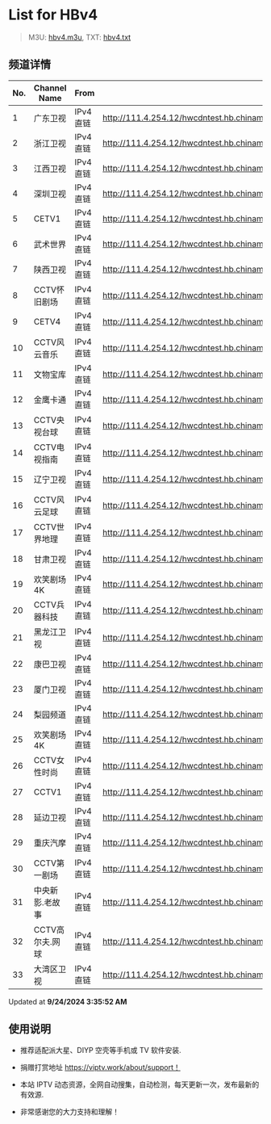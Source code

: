 # List for **HBv4**

> M3U: [hbv4.m3u](./hbv4.m3u ), TXT: [hbv4.txt](./txt/hbv4.txt )

## 频道详情

| No. | Channel Name | From | Source |
| --- | ------------ | ---- | ------ |
| 1 | 广东卫视 | IPv4 直链 | <http://111.4.254.12/hwcdntest.hb.chinamobile.com/PLTV/88888888/224/3221226700/index.m3u8> |
| 2 | 浙江卫视 | IPv4 直链 | <http://111.4.254.12/hwcdntest.hb.chinamobile.com/PLTV/88888888/224/3221226701/index.m3u8> |
| 3 | 江西卫视 | IPv4 直链 | <http://111.4.254.12/hwcdntest.hb.chinamobile.com/PLTV/88888888/224/3221226702/index.m3u8> |
| 4 | 深圳卫视 | IPv4 直链 | <http://111.4.254.12/hwcdntest.hb.chinamobile.com/PLTV/88888888/224/3221226703/index.m3u8> |
| 5 | CETV1 | IPv4 直链 | <http://111.4.254.12/hwcdntest.hb.chinamobile.com/PLTV/88888888/224/3221226705/index.m3u8> |
| 6 | 武术世界 | IPv4 直链 | <http://111.4.254.12/hwcdntest.hb.chinamobile.com/PLTV/88888888/224/3221226707/index.m3u8> |
| 7 | 陕西卫视 | IPv4 直链 | <http://111.4.254.12/hwcdntest.hb.chinamobile.com/PLTV/88888888/224/3221226708/index.m3u8> |
| 8 | CCTV怀旧剧场 | IPv4 直链 | <http://111.4.254.12/hwcdntest.hb.chinamobile.com/PLTV/88888888/224/3221226710/index.m3u8> |
| 9 | CETV4 | IPv4 直链 | <http://111.4.254.12/hwcdntest.hb.chinamobile.com/PLTV/88888888/224/3221226712/index.m3u8> |
| 10 | CCTV风云音乐 | IPv4 直链 | <http://111.4.254.12/hwcdntest.hb.chinamobile.com/PLTV/88888888/224/3221226713/index.m3u8> |
| 11 | 文物宝库 | IPv4 直链 | <http://111.4.254.12/hwcdntest.hb.chinamobile.com/PLTV/88888888/224/3221226714/index.m3u8> |
| 12 | 金鹰卡通 | IPv4 直链 | <http://111.4.254.12/hwcdntest.hb.chinamobile.com/PLTV/88888888/224/3221226715/index.m3u8> |
| 13 | CCTV央视台球 | IPv4 直链 | <http://111.4.254.12/hwcdntest.hb.chinamobile.com/PLTV/88888888/224/3221226716/index.m3u8> |
| 14 | CCTV电视指南 | IPv4 直链 | <http://111.4.254.12/hwcdntest.hb.chinamobile.com/PLTV/88888888/224/3221226717/index.m3u8> |
| 15 | 辽宁卫视 | IPv4 直链 | <http://111.4.254.12/hwcdntest.hb.chinamobile.com/PLTV/88888888/224/3221226718/index.m3u8> |
| 16 | CCTV风云足球 | IPv4 直链 | <http://111.4.254.12/hwcdntest.hb.chinamobile.com/PLTV/88888888/224/3221226719/index.m3u8> |
| 17 | CCTV世界地理 | IPv4 直链 | <http://111.4.254.12/hwcdntest.hb.chinamobile.com/PLTV/88888888/224/3221226720/index.m3u8> |
| 18 | 甘肃卫视 | IPv4 直链 | <http://111.4.254.12/hwcdntest.hb.chinamobile.com/PLTV/88888888/224/3221226721/index.m3u8> |
| 19 | 欢笑剧场4K | IPv4 直链 | <http://111.4.254.12/hwcdntest.hb.chinamobile.com/PLTV/88888888/224/3221226722/index.m3u8> |
| 20 | CCTV兵器科技 | IPv4 直链 | <http://111.4.254.12/hwcdntest.hb.chinamobile.com/PLTV/88888888/224/3221226723/index.m3u8> |
| 21 | 黑龙江卫视 | IPv4 直链 | <http://111.4.254.12/hwcdntest.hb.chinamobile.com/PLTV/88888888/224/3221226724/index.m3u8> |
| 22 | 康巴卫视 | IPv4 直链 | <http://111.4.254.12/hwcdntest.hb.chinamobile.com/PLTV/88888888/224/3221226725/index.m3u8> |
| 23 | 厦门卫视 | IPv4 直链 | <http://111.4.254.12/hwcdntest.hb.chinamobile.com/PLTV/88888888/224/3221226726/index.m3u8> |
| 24 | 梨园频道 | IPv4 直链 | <http://111.4.254.12/hwcdntest.hb.chinamobile.com/PLTV/88888888/224/3221226727/index.m3u8> |
| 25 | 欢笑剧场4K | IPv4 直链 | <http://111.4.254.12/hwcdntest.hb.chinamobile.com/PLTV/88888888/224/3221226729/index.m3u8> |
| 26 | CCTV女性时尚 | IPv4 直链 | <http://111.4.254.12/hwcdntest.hb.chinamobile.com/PLTV/88888888/224/3221226730/index.m3u8> |
| 27 | CCTV1 | IPv4 直链 | <http://111.4.254.12/hwcdntest.hb.chinamobile.com/PLTV/88888888/224/3221226731/index.m3u8> |
| 28 | 延边卫视 | IPv4 直链 | <http://111.4.254.12/hwcdntest.hb.chinamobile.com/PLTV/88888888/224/3221226732/index.m3u8> |
| 29 | 重庆汽摩 | IPv4 直链 | <http://111.4.254.12/hwcdntest.hb.chinamobile.com/PLTV/88888888/224/3221226733/index.m3u8> |
| 30 | CCTV第一剧场 | IPv4 直链 | <http://111.4.254.12/hwcdntest.hb.chinamobile.com/PLTV/88888888/224/3221226736/index.m3u8> |
| 31 | 中央新影.老故事 | IPv4 直链 | <http://111.4.254.12/hwcdntest.hb.chinamobile.com/PLTV/88888888/224/3221226739/index.m3u8> |
| 32 | CCTV高尔夫.网球 | IPv4 直链 | <http://111.4.254.12/hwcdntest.hb.chinamobile.com/PLTV/88888888/224/3221226742/index.m3u8> |
| 33 | 大湾区卫视 | IPv4 直链 | <http://111.4.254.12/hwcdntest.hb.chinamobile.com/PLTV/88888888/224/3221226748/index.m3u8> |

Updated at **9/24/2024 3:35:52 AM**

## 使用说明

- 推荐适配派大星、DIYP 空壳等手机或 TV 软件安装.

- 捐赠打赏地址 <https://viptv.work/about/support！>

- 本站 IPTV 动态资源，全网自动搜集，自动检测，每天更新一次，发布最新的有效源.

- 非常感谢您的大力支持和理解！
